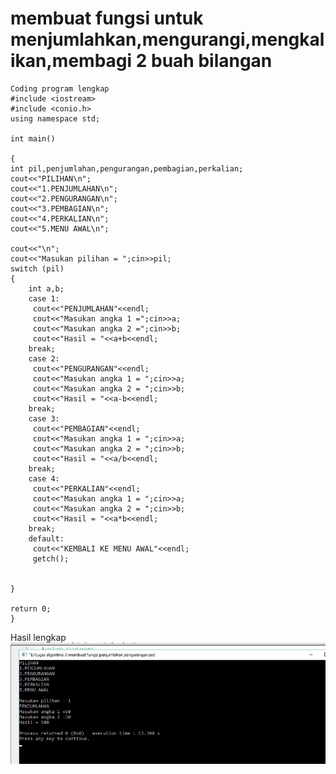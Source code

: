 # membuat fungsi untuk menjumlahkan,mengurangi,mengkalikan,membagi 2 buah bilangan



    Coding program lengkap
    #include <iostream>
    #include <conio.h>
    using namespace std;

    int main()

    {
    int pil,penjumlahan,pengurangan,pembagian,perkalian;
    cout<<"PILIHAN\n";
    cout<<"1.PENJUMLAHAN\n";
    cout<<"2.PENGURANGAN\n";
    cout<<"3.PEMBAGIAN\n";
    cout<<"4.PERKALIAN\n";
    cout<<"5.MENU AWAL\n";

    cout<<"\n";
    cout<<"Masukan pilihan = ";cin>>pil;
    switch (pil)
    {
        int a,b;
        case 1:
         cout<<"PENJUMLAHAN"<<endl;
         cout<<"Masukan angka 1 =";cin>>a;
         cout<<"Masukan angka 2 =";cin>>b;
         cout<<"Hasil = "<<a+b<<endl;
        break;
        case 2:
         cout<<"PENGURANGAN"<<endl;
         cout<<"Masukan angka 1 = ";cin>>a;
         cout<<"Masukan angka 2 = ";cin>>b;
         cout<<"Hasil = "<<a-b<<endl;
        break;
        case 3:
         cout<<"PEMBAGIAN"<<endl;
         cout<<"Masukan angka 1 = ";cin>>a;
         cout<<"Masukan angka 2 = ";cin>>b;
         cout<<"Hasil = "<<a/b<<endl;
        break;
        case 4:
         cout<<"PERKALIAN"<<endl;
         cout<<"Masukan angka 1 = ";cin>>a;
         cout<<"Masukan angka 2 = ";cin>>b;
         cout<<"Hasil = "<<a*b<<endl;
        break;
        default:
         cout<<"KEMBALI KE MENU AWAL"<<endl;
         getch();


    }

    return 0;
    }

Hasil lengkap
![img](https://raw.githubusercontent.com/MUTIARAIZMI/membuat-fungsi-untuk-menjumlahkan-mengurangi-mengkalikan-membagi-2-buah-bilangan/master/penjumlahan%20pengurangan.jpg)
